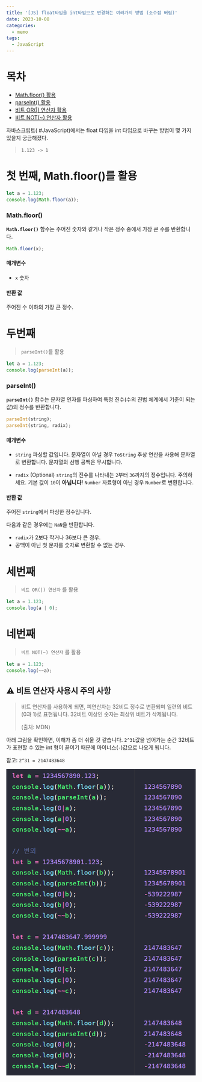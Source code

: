 ```yaml
---
title: '[JS] float타입을 int타입으로 변경하는 여러가지 방법 (소수점 버림)'
date: 2023-10-08
categories:
  - memo
tags:
  - JavaScript
---
```


# 목차

- [Math.floor() 활용](<#첫-번째-mathfloor()를-활용>)
- [parseInt() 활용](#두번째)
- [비트 OR(|) 연산자 활용](#세번째)
- [비트 NOT(~) 연산자 활용](#네번째)

자바스크립트( #JavaScript)에서는 float 타입을 int 타입으로 바꾸는 방법이 몇 가지 있을지 궁금해졌다.

> `1.123 -> 1`

# 첫 번째, Math.floor()를 활용

```js
let a = 1.123;
console.log(Math.floor(a));
```

### Math.floor()

**`Math.floor()`** 함수는 주어진 숫자와 같거나 작은 정수 중에서 가장 큰 수를 반환합니다.

```js
Math.floor(x);
```

#### 매개변수

- `x` 숫자

#### 반환 값

주어진 수 이하의 가장 큰 정수.

# 두번째

> `parseInt()`를 활용

```js
let a = 1.123;
console.log(parseInt(a));
```

### parseInt()

**`parseInt()`** 함수는 문자열 인자를 파싱하여 특정 진수(수의 진법 체계에서 기준이 되는 값)의 정수를 반환합니다.

```js
parseInt(string);
parseInt(string, radix);
```

#### 매개변수

- `string` 파싱할 값입니다. 문자열이 아닐 경우 `ToString` 추상 연산을 사용해 문자열로 변환합니다. 문자열의 선행 공백은 무시합니다.

- `radix` (Optional) `string`의 진수를 나타내는 `2`부터 `36`까지의 정수입니다. 주의하세요. 기본 값이 `10`이 **아닙니다!** `Number` 자료형이 아닌 경우 `Number`로 변환합니다.

#### 반환 값

주어진 `string`에서 파싱한 정수입니다.

다음과 같은 경우에는 `NaN`을 반환합니다.

- `radix`가 2보다 작거나 36보다 큰 경우.
- 공백이 아닌 첫 문자를 숫자로 변환할 수 없는 경우.

# 세번째

> `비트 OR(|) 연산자` 를 활용

```js
let a = 1.123;
console.log(a | 0);
```

# 네번째

> `비트 NOT(~) 연산자` 를 활용

```js
let a = 1.123;
console.log(~~a);
```

## ⚠️ 비트 연산자 사용시 주의 사항

> 비트 연산자를 사용하게 되면, 피연산자는 32비트 정수로 변환되며 일련의 비트(0과 1)로 표현됩니다. 32비트 이상인 숫자는 최상위 비트가 삭제됩니다.
>
> (출처: MDN)

아래 그림을 확인하면, 이해가 좀 더 쉬울 것 같습니다. `2^31`값을 넘어가는 순간 32비트가 표현할 수 있는 int 형이 끝이기 때문에 마이너스(`-`)값으로 나오게 됩니다.

참고: `2^31 = 2147483648`

![](images/Pasted%20image%2020231008233233.png)
